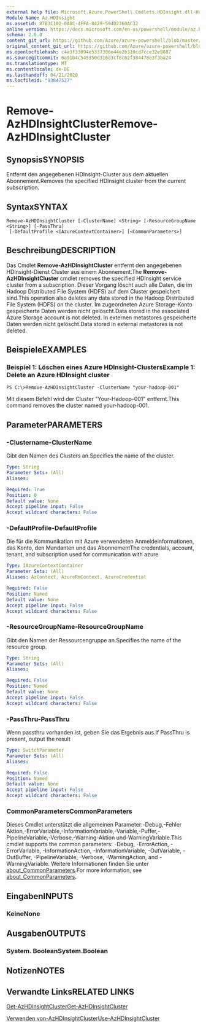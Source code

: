 ```yaml
---
external help file: Microsoft.Azure.PowerShell.Cmdlets.HDInsight.dll-Help.xml
Module Name: Az.HDInsight
ms.assetid: 87B3C102-0A8C-4FFA-8429-594D2360AC32
online version: https://docs.microsoft.com/en-us/powershell/module/az.hdinsight/remove-azhdinsightcluster
schema: 2.0.0
content_git_url: https://github.com/Azure/azure-powershell/blob/master/src/HDInsight/HDInsight/help/Remove-AzHDInsightCluster.md
original_content_git_url: https://github.com/Azure/azure-powershell/blob/master/src/HDInsight/HDInsight/help/Remove-AzHDInsightCluster.md
ms.openlocfilehash: c4a3f33094e5337306e44e2b310cd7cce32e8887
ms.sourcegitcommit: 6a91b4c545350d316d3cf8c62f384478e3f3ba24
ms.translationtype: MT
ms.contentlocale: de-DE
ms.lasthandoff: 04/21/2020
ms.locfileid: "93847527"
---
```

# <span data-ttu-id="89d19-101">Remove-AzHDInsightCluster</span><span class="sxs-lookup"><span data-stu-id="89d19-101">Remove-AzHDInsightCluster</span></span>

## <span data-ttu-id="89d19-102">Synopsis</span><span class="sxs-lookup"><span data-stu-id="89d19-102">SYNOPSIS</span></span>
<span data-ttu-id="89d19-103">Entfernt den angegebenen HDInsight-Cluster aus dem aktuellen Abonnement.</span><span class="sxs-lookup"><span data-stu-id="89d19-103">Removes the specified HDInsight cluster from the current subscription.</span></span>

## <span data-ttu-id="89d19-104">Syntax</span><span class="sxs-lookup"><span data-stu-id="89d19-104">SYNTAX</span></span>

```
Remove-AzHDInsightCluster [-ClusterName] <String> [-ResourceGroupName <String>] [-PassThru]
 [-DefaultProfile <IAzureContextContainer>] [<CommonParameters>]
```

## <span data-ttu-id="89d19-105">Beschreibung</span><span class="sxs-lookup"><span data-stu-id="89d19-105">DESCRIPTION</span></span>
<span data-ttu-id="89d19-106">Das Cmdlet **Remove-AzHDInsightCluster** entfernt den angegebenen HDInsight-Dienst Cluster aus einem Abonnement.</span><span class="sxs-lookup"><span data-stu-id="89d19-106">The **Remove-AzHDInsightCluster** cmdlet removes the specified HDInsight service cluster from a subscription.</span></span>
<span data-ttu-id="89d19-107">Dieser Vorgang löscht auch alle Daten, die im Hadoop Distributed File System (HDFS) auf dem Cluster gespeichert sind.</span><span class="sxs-lookup"><span data-stu-id="89d19-107">This operation also deletes any data stored in the Hadoop Distributed File System (HDFS) on the cluster.</span></span>
<span data-ttu-id="89d19-108">Im zugeordneten Azure Storage-Konto gespeicherte Daten werden nicht gelöscht.</span><span class="sxs-lookup"><span data-stu-id="89d19-108">Data stored in the associated Azure Storage account is not deleted.</span></span>
<span data-ttu-id="89d19-109">In externen metastores gespeicherte Daten werden nicht gelöscht.</span><span class="sxs-lookup"><span data-stu-id="89d19-109">Data stored in external metastores is not deleted.</span></span>

## <span data-ttu-id="89d19-110">Beispiele</span><span class="sxs-lookup"><span data-stu-id="89d19-110">EXAMPLES</span></span>

### <span data-ttu-id="89d19-111">Beispiel 1: Löschen eines Azure HDInsight-Clusters</span><span class="sxs-lookup"><span data-stu-id="89d19-111">Example 1: Delete an Azure HDInsight cluster</span></span>
```
PS C:\>Remove-AzHDInsightCluster -ClusterName "your-hadoop-001"
```

<span data-ttu-id="89d19-112">Mit diesem Befehl wird der Cluster "Your-Hadoop-001" entfernt.</span><span class="sxs-lookup"><span data-stu-id="89d19-112">This command removes the cluster named your-hadoop-001.</span></span>

## <span data-ttu-id="89d19-113">Parameter</span><span class="sxs-lookup"><span data-stu-id="89d19-113">PARAMETERS</span></span>

### <span data-ttu-id="89d19-114">-Clustername</span><span class="sxs-lookup"><span data-stu-id="89d19-114">-ClusterName</span></span>
<span data-ttu-id="89d19-115">Gibt den Namen des Clusters an.</span><span class="sxs-lookup"><span data-stu-id="89d19-115">Specifies the name of the cluster.</span></span>

```yaml
Type: String
Parameter Sets: (All)
Aliases:

Required: True
Position: 0
Default value: None
Accept pipeline input: False
Accept wildcard characters: False
```

### <span data-ttu-id="89d19-116">-DefaultProfile</span><span class="sxs-lookup"><span data-stu-id="89d19-116">-DefaultProfile</span></span>
<span data-ttu-id="89d19-117">Die für die Kommunikation mit Azure verwendeten Anmeldeinformationen, das Konto, den Mandanten und das Abonnement</span><span class="sxs-lookup"><span data-stu-id="89d19-117">The credentials, account, tenant, and subscription used for communication with azure</span></span>

```yaml
Type: IAzureContextContainer
Parameter Sets: (All)
Aliases: AzContext, AzureRmContext, AzureCredential

Required: False
Position: Named
Default value: None
Accept pipeline input: False
Accept wildcard characters: False
```

### <span data-ttu-id="89d19-118">-ResourceGroupName</span><span class="sxs-lookup"><span data-stu-id="89d19-118">-ResourceGroupName</span></span>
<span data-ttu-id="89d19-119">Gibt den Namen der Ressourcengruppe an.</span><span class="sxs-lookup"><span data-stu-id="89d19-119">Specifies the name of the resource group.</span></span>

```yaml
Type: String
Parameter Sets: (All)
Aliases:

Required: False
Position: Named
Default value: None
Accept pipeline input: False
Accept wildcard characters: False
```

### <span data-ttu-id="89d19-120">-PassThru</span><span class="sxs-lookup"><span data-stu-id="89d19-120">-PassThru</span></span>
<span data-ttu-id="89d19-121">Wenn passthru vorhanden ist, geben Sie das Ergebnis aus.</span><span class="sxs-lookup"><span data-stu-id="89d19-121">If PassThru is present, output the result</span></span>

```yaml
Type: SwitchParameter
Parameter Sets: (All)
Aliases:

Required: False
Position: Named
Default value: None
Accept pipeline input: False
Accept wildcard characters: False
```

### <span data-ttu-id="89d19-122">CommonParameters</span><span class="sxs-lookup"><span data-stu-id="89d19-122">CommonParameters</span></span>
<span data-ttu-id="89d19-123">Dieses Cmdlet unterstützt die allgemeinen Parameter:-Debug,-Fehler Aktion,-ErrorVariable,-InformationVariable,-Variable,-Puffer,-PipelineVariable,-Verbose,-Warning-Aktion und-WarningVariable.</span><span class="sxs-lookup"><span data-stu-id="89d19-123">This cmdlet supports the common parameters: -Debug, -ErrorAction, -ErrorVariable, -InformationAction, -InformationVariable, -OutVariable, -OutBuffer, -PipelineVariable, -Verbose, -WarningAction, and -WarningVariable.</span></span> <span data-ttu-id="89d19-124">Weitere Informationen finden Sie unter [about_CommonParameters](http://go.microsoft.com/fwlink/?LinkID=113216).</span><span class="sxs-lookup"><span data-stu-id="89d19-124">For more information, see [about_CommonParameters](http://go.microsoft.com/fwlink/?LinkID=113216).</span></span>

## <span data-ttu-id="89d19-125">Eingaben</span><span class="sxs-lookup"><span data-stu-id="89d19-125">INPUTS</span></span>

### <span data-ttu-id="89d19-126">Keine</span><span class="sxs-lookup"><span data-stu-id="89d19-126">None</span></span>
## <span data-ttu-id="89d19-127">Ausgaben</span><span class="sxs-lookup"><span data-stu-id="89d19-127">OUTPUTS</span></span>

### <span data-ttu-id="89d19-128">System. Boolean</span><span class="sxs-lookup"><span data-stu-id="89d19-128">System.Boolean</span></span>
## <span data-ttu-id="89d19-129">Notizen</span><span class="sxs-lookup"><span data-stu-id="89d19-129">NOTES</span></span>

## <span data-ttu-id="89d19-130">Verwandte Links</span><span class="sxs-lookup"><span data-stu-id="89d19-130">RELATED LINKS</span></span>

[<span data-ttu-id="89d19-131">Get-AzHDInsightCluster</span><span class="sxs-lookup"><span data-stu-id="89d19-131">Get-AzHDInsightCluster</span></span>](./Get-AzHDInsightCluster.md)

[<span data-ttu-id="89d19-132">Verwenden von-AzHDInsightCluster</span><span class="sxs-lookup"><span data-stu-id="89d19-132">Use-AzHDInsightCluster</span></span>](./Use-AzHDInsightCluster.md)


